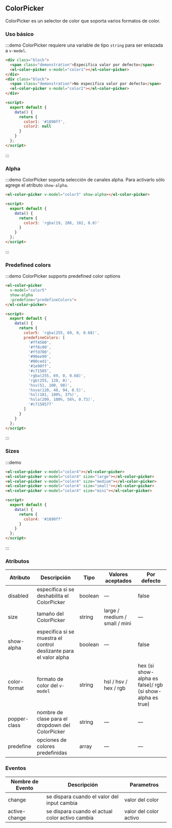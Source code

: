 <script>
  export default {
    data() {
      return {
        color1: '#1890ff',
        color2: null,
        color3: 'rgba(19, 206, 102, 0.8)',
        color4: '#1890ff',
        color5: 'rgba(255, 69, 0, 0.68)',
        predefineColors: [
          '#ff4500',
          '#ff8c00',
          '#ffd700',
          '#90ee90',
          '#00ced1',
          '#1e90ff',
          '#c71585',
          'rgba(255, 69, 0, 0.68)',
          'rgb(255, 120, 0)',
          'hsv(51, 100, 98)',
          'hsva(120, 40, 94, 0.5)',
          'hsl(181, 100%, 37%)',
          'hsla(209, 100%, 56%, 0.73)',
          '#c7158577'
        ]
      };
    },
    mounted() {
      this.$nextTick(() => {
        const demos = document.querySelectorAll('.source');
        demos[0].style.padding = '0';
      });
    },
  }
</script>

<style>
  .demo-color-picker .block {
    padding: 30px 0;
    text-align: center;
    border-right: solid 1px #EFF2F6;
    display: inline-block;
    width: 50%;
    box-sizing: border-box;
    &:last-child {
      border-right: none;
    }
  }
  .demo-color-picker .demonstration {
    display: block;
    color: #8492a6;
    font-size: 14px;
    margin-bottom: 20px;
  }
  .demo-color-picker .el-color-picker + .el-color-picker {
    margin-left: 20px;
  }
</style>

## ColorPicker

ColorPicker es un selector de color que soporta varios formatos de color.

### Uso básico

:::demo ColorPicker requiere una variable de tipo `string` para ser enlazada a `v-model`.
```html
<div class="block">
  <span class="demonstration">Especifica valor por defecto</span>
  <el-color-picker v-model="color1"></el-color-picker>
</div>
<div class="block">
  <span class="demonstration">No especifica valor por defecto</span>
  <el-color-picker v-model="color2"></el-color-picker>
</div>

<script>
  export default {
    data() {
      return {
        color1: '#1890ff',
        color2: null
      }
    }
  };
</script>
```
:::

### Alpha

:::demo ColorPicker soporta selección de canales alpha. Para activarlo sólo agrege el atributo `show-alpha`.
```html
<el-color-picker v-model="color3" show-alpha></el-color-picker>

<script>
  export default {
    data() {
      return {
        color3: 'rgba(19, 206, 102, 0.8)'
      }
    }
  };
</script>
```
:::

### Predefined colors

:::demo ColorPicker supports predefined color options
```html
<el-color-picker
  v-model="color5"
  show-alpha
  :predefine="predefineColors">
</el-color-picker>

<script>
  export default {
    data() {
      return {
        color5: 'rgba(255, 69, 0, 0.68)',
        predefineColors: [
          '#ff4500',
          '#ff8c00',
          '#ffd700',
          '#90ee90',
          '#00ced1',
          '#1e90ff',
          '#c71585',
          'rgba(255, 69, 0, 0.68)',
          'rgb(255, 120, 0)',
          'hsv(51, 100, 98)',
          'hsva(120, 40, 94, 0.5)',
          'hsl(181, 100%, 37%)',
          'hsla(209, 100%, 56%, 0.73)',
          '#c7158577'
        ]
      }
    }
  };
</script>
```
:::

### Sizes

:::demo
```html
<el-color-picker v-model="color4"></el-color-picker>
<el-color-picker v-model="color4" size="large"></el-color-picker>
<el-color-picker v-model="color4" size="medium"></el-color-picker>
<el-color-picker v-model="color4" size="small"></el-color-picker>
<el-color-picker v-model="color4" size="mini"></el-color-picker>

<script>
  export default {
    data() {
      return {
        color4: '#1890ff'
      }
    }
  };
</script>
```
:::

### Atributos
| Atributo     | Descripción                              | Tipo    | Valores aceptados     | Por defecto                              |
| ------------ | ---------------------------------------- | ------- | --------------------- | ---------------------------------------- |
| disabled     | especifica si se deshabilita el ColorPicker | boolean | —                     | false                                    |
| size         | tamaño del ColorPicker                   | string | large / medium / small / mini | —         |
| show-alpha   | especifica si se muestra el control deslizante para el valor alpha | boolean | —                     | false                                    |
| color-format | formato de color del `v-model`           | string  | hsl / hsv / hex / rgb | hex (si show-alpha es false)/ rgb (si show-alpha es true) |
| popper-class | nombre de clase para el dropdown del ColorPicker | string  | —                     | —                                        |
| predefine    | opciones de colores predefinidas | array | — | — |

### Eventos
| Nombre de Evento | Descripción                              | Parametros             |
| ---------------- | ---------------------------------------- | ---------------------- |
| change           | se dispara cuando el valor del input cambia | valor del color        |
| active-change    | se dispara cuando el actual color activo cambia | valor del color activo |

